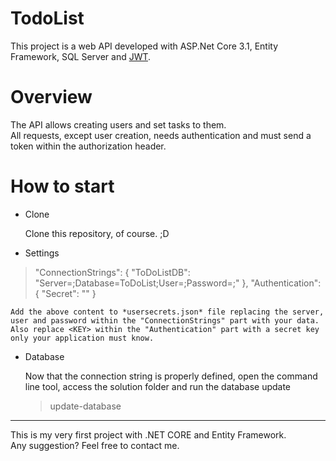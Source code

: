 # TodoList

This project is a web API developed with ASP.Net Core 3.1, Entity Framework, SQL Server and [JWT](https://jwt.io/).

# Overview
The API allows creating users and set tasks to them.  
All requests, except user creation, needs authentication and must send a token within the authorization header. 

# How to start

* Clone

    Clone this repository, of course. ;D

* Settings
> "ConnectionStrings": {
		"ToDoListDB": "Server=<SERVER>;Database=ToDoList;User=<USER>;Password=<PASSWORD>;"
	},
	"Authentication": {
		"Secret": "<KEY>"
	}    
	
    Add the above content to *usersecrets.json* file replacing the server, user and password within the "ConnectionStrings" part with your data.    
    Also replace <KEY> within the "Authentication" part with a secret key only your application must know.
    
* Database
    
    Now that the connection string is properly defined, open the command line tool, access the solution folder and run the database update
    
    > update-database   
           
***    
This is my very first project with .NET CORE and Entity Framework.  
Any suggestion? Feel free to contact me.
